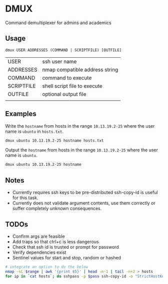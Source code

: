 # DMUX
Command demultiplexer for admins and academics

## Usage

`dmux USER ADDRESSES (COMMAND | SCRIPTFILE) [OUTFILE]`

|            |                                |
| -          | -                              |
| USER       | ssh user name                  |
| ADDRESSES  | nmap compatible address string |
| COMMAND    | command to execute             |
| SCRIPTFILE | shell script file to execute   |
| OUTFILE    | optional output file           |
|            |                                |

## Examples
 
Write the `hostname` from hosts in the range `10.13.19.2-25` where the user name is `ubuntu` in `hosts.txt`.

```bash
dmux ubuntu 10.13.19.2-25 hostname hosts.txt
```

Output the `hostname` from hosts in the range `10.13.19.2-25` where the user name is `ubuntu`.

```bash
dmux ubuntu 10.13.19.2-25 hostname
```

## Notes

- Currently requires ssh keys to be pre-distributed ssh-copy-id is useful for this task.
- Currently does not validate argument contents, use them correctly or suffer completely unknown consequences.

## TODOs

- Confirm args are feasible
- Add traps so that ctrl+c is less dangerous
- Check that ssh id is trusted or prompt for password
- Verify dependencies exist
- Sentinel values for start and stop, random or hashed

```bash
# integrate an option to do the below
nmap -sL $range | awk '{print $5}' | head -n-1 | tail -n+2 > hosts
for ip in `cat hosts`; do sshpass -p $pass ssh-copy-id -o "StrictHostKeyChecking=no" -o "ConnectTimeout=2" $user@$ip; done
```